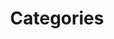 ---
title: Categories
permalink: "/categories/"
layout: categories
excerpt: Browse content by Topic
image: "/assets/images/categories.jpeg"
---